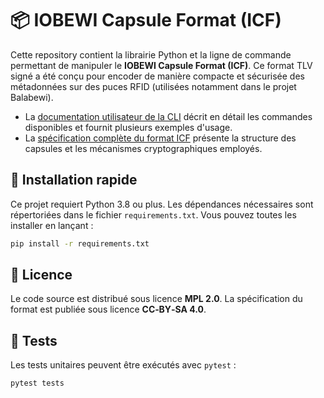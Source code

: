 # 📦 IOBEWI Capsule Format (ICF)

Cette repository contient la librairie Python et la ligne de commande permettant
de manipuler le **IOBEWI Capsule Format (ICF)**. Ce format TLV signé a été conçu
pour encoder de manière compacte et sécurisée des métadonnées sur des puces RFID
(utilisées notamment dans le projet Balabewi).

- La [documentation utilisateur de la CLI](icf/cli/README.md) décrit en détail
  les commandes disponibles et fournit plusieurs exemples d'usage.
- La [spécification complète du format ICF](doc/SPEC-ICF.md) présente la structure
  des capsules et les mécanismes cryptographiques employés.

## 🔧 Installation rapide

Ce projet requiert Python 3.8 ou plus. Les dépendances nécessaires sont
répertoriées dans le fichier `requirements.txt`. Vous pouvez toutes les
installer en lançant :

```bash
pip install -r requirements.txt
```

## 📄 Licence

Le code source est distribué sous licence **MPL 2.0**. La spécification du format
est publiée sous licence **CC‑BY‑SA 4.0**.

## 🧪 Tests

Les tests unitaires peuvent être exécutés avec `pytest` :

```bash
pytest tests
```
